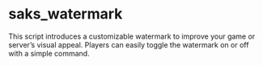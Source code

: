 # saks_watermark
This script introduces a customizable watermark to improve your game or server’s visual appeal. Players can easily toggle the watermark on or off with a simple command.
